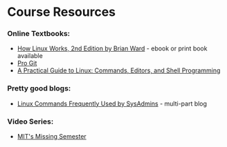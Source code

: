 # Course Resources

### Online Textbooks:
* [How Linux Works, 2nd Edition by Brian Ward](https://nostarch.com/howlinuxworks2) - ebook or print book available
* [Pro Git](https://git-scm.com/book/en/v2) 
* [A Practical Guide to Linux: Commands, Editors, and Shell Programming](https://www.oreilly.com/library/view/a-practical-guide/9780133085129/)

### Pretty good blogs: 
* [Linux Commands Frequently Used by SysAdmins](https://haydenjames.io/linux-commands-frequently-used-by-linux-sysadmins-part-1/) - multi-part blog

### Video Series:
* [MIT's Missing Semester](https://missing.csail.mit.edu/2020/)